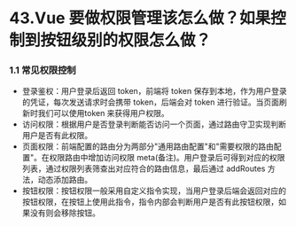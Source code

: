 # 43.Vue 要做权限管理该怎么做？如果控制到按钮级别的权限怎么做？

### 1.1 常见权限控制

- 登录鉴权：用户登录后返回 token，前端将 token 保存到本地，作为用户登录的凭证，每次发送请求时会携带 token，后端会对 token 进行验证。当页面刷新时我们可以使用token 来获得用户权限。
- 访问权限：根据用户是否登录判断能否访问一个页面，通过路由守卫实现判断用户是否有此权限。
- 页面权限：前端配置的路由分为两部分"通用路由配置"和"需要权限的路由配置"。在权限路由中增加访问权限 meta(备注)。用户登录后可得到对应的权限列表，通过权限列表筛查出对应符合的路由信息，最后通过 addRoutes 方法，动态添加路由。
- 按钮权限：按钮权限一般采用自定义指令实现，当用户登录后端会返回对应的按钮权限，在按钮上使用此指令，指令内部会判断用户是否有此按钮权限，如果没有则会移除按钮。